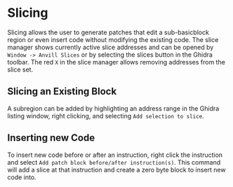 # Slicing

Slicing allows the user to generate patches that edit a sub-basicblock region or even insert code without modifying the existing code. The slice manager shows currently active slice addresses and can be opened by `Window -> Anvill Slices` or by selecting the slices button in the Ghidra toolbar. The red `X` in the slice manager allows removing addresses from the slice set.



## Slicing an Existing Block

A subregion can be added by highlighting an address range in the Ghidra listing window, right clicking, and selecting `Add selection to slice`. 

## Inserting new Code

To insert new code before or after an instruction, right click the instruction and select `Add patch block before/after instruction(s)`. This command will add a slice at that instruction and create a zero byte block to insert new code into.